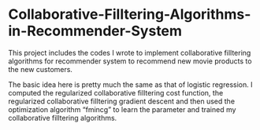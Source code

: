 # Collaborative-Filltering-Algorithms-in-Recommender-System

This project includes the codes I wrote to implement collaborative filltering algorithms for recommender system to recommend new movie products to the new customers.

The basic idea here is pretty much the same as that of logistic regression. I computed the regularized collaborative filltering cost function, the regularized collaborative filltering gradient descent and then used the optimization algorithm “fmincg” to learn the parameter and trained my collaborative filltering algorithms.
